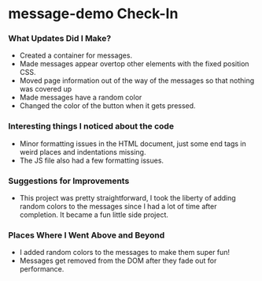 # message-demo Check-In


### What Updates Did I Make?

* Created a container for messages.
* Made messages appear overtop other elements with the fixed position CSS.
* Moved page information out of the way of the messages so that nothing was covered up
* Made messages have a random color
* Changed the color of the button when it gets pressed.

### Interesting things I noticed about the code

* Minor formatting issues in the HTML document, just some end tags in weird places and indentations missing.
* The JS file also had a few formatting issues.

### Suggestions for Improvements

* This project was pretty straightforward, I took the liberty of adding random colors to the messages since I had a lot of time after completion. It became a fun little side project.

### Places Where I Went Above and Beyond

* I added random colors to the messages to make them super fun!
* Messages get removed from the DOM after they fade out for performance.

